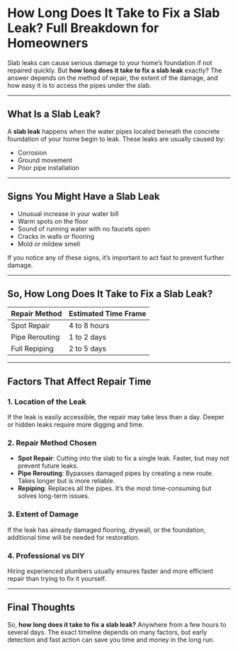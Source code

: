 # How Long Does It Take to Fix a Slab Leak? Full Breakdown for Homeowners

Slab leaks can cause serious damage to your home’s foundation if not repaired quickly. But **how long does it take to fix a slab leak** exactly? The answer depends on the method of repair, the extent of the damage, and how easy it is to access the pipes under the slab.


---

## What Is a Slab Leak?

A **slab leak** happens when the water pipes located beneath the concrete foundation of your home begin to leak. These leaks are usually caused by:

- Corrosion  
- Ground movement  
- Poor pipe installation  

---

## Signs You Might Have a Slab Leak

- Unusual increase in your water bill  
- Warm spots on the floor  
- Sound of running water with no faucets open  
- Cracks in walls or flooring  
- Mold or mildew smell  

If you notice any of these signs, it’s important to act fast to prevent further damage.

---

## So, How Long Does It Take to Fix a Slab Leak?

| Repair Method     | Estimated Time Frame |
|-------------------|----------------------|
| Spot Repair       | 4 to 8 hours         |
| Pipe Rerouting    | 1 to 2 days          |
| Full Repiping     | 2 to 5 days          |

---

## Factors That Affect Repair Time

### 1. Location of the Leak

If the leak is easily accessible, the repair may take less than a day. Deeper or hidden leaks require more digging and time.

### 2. Repair Method Chosen

- **Spot Repair**: Cutting into the slab to fix a single leak. Faster, but may not prevent future leaks.
- **Pipe Rerouting**: Bypasses damaged pipes by creating a new route. Takes longer but is more reliable.
- **Repiping**: Replaces all the pipes. It’s the most time-consuming but solves long-term issues.

### 3. Extent of Damage

If the leak has already damaged flooring, drywall, or the foundation, additional time will be needed for restoration.

### 4. Professional vs DIY

Hiring experienced plumbers usually ensures faster and more efficient repair than trying to fix it yourself.

---

## Final Thoughts

So, **how long does it take to fix a slab leak?** Anywhere from a few hours to several days. The exact timeline depends on many factors, but early detection and fast action can save you time and money in the long run.

